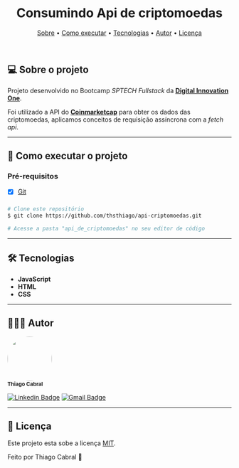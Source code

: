 <h1 align="center">Consumindo Api de criptomoedas</h1>

<p align="center">
 <a href="#-sobre-o-projeto">Sobre</a> •
 <a href="#-como-executar-o-projeto">Como executar</a> •
 <a href="#-tecnologias">Tecnologias</a> •
 <a href="#-autor">Autor</a> •
 <a href="#user-content--licença">Licença</a>
</p>
<br>

## 💻 Sobre o projeto

Projeto desenvolvido no Bootcamp _SPTECH Fullstack_ da [**Digital Innovation One**](https://digitalinnovation.one/).

Foi utilizado a API do [**Coinmarketcap**](https://coinmarketcap.com/api/) para obter os dados das criptomoedas, aplicamos conceitos de requisição assíncrona com a _fetch api_.

---

## 🚀 Como executar o projeto

### Pré-requisitos

- [x] [Git](https://git-scm.com)

###

```bash
# Clone este repositório
$ git clone https://github.com/thsthiago/api-criptomoedas.git

# Acesse a pasta "api_de_criptomoedas" no seu editor de código
```

---

## 🛠 Tecnologias

- **JavaScript**
- **HTML**
- **CSS**

---

## 👨🏽‍💻 Autor

 <img style="border-radius: 50%" src="https://avatars.githubusercontent.com/u/61162365?v=4" width="100px;" alt=""/>
 <br />
 <sub><b>Thiago Cabral</b></sub></a>
 <br />

[![Linkedin Badge](https://img.shields.io/badge/Thiago-0077B5?style=for-the-badge&logo=linkedin&logoColor=white&link=https://www.linkedin.com/in/thsthiago-cabral/)](https://www.linkedin.com/in/thsthiago-cabral/)
[![Gmail Badge](https://img.shields.io/badge/thiagocabral477@gmail.com-D14836?style=for-the-badge&logo=gmail&logoColor=white&link=mailto:thiagocabral477@gmail.com)](mailto:thiagocabral477@gmail.com)

---

## 📝 Licença

Este projeto esta sobe a licença [MIT](./LICENSE).

Feito por Thiago Cabral 🚀
